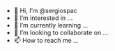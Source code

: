 - 👋 Hi, I’m @sergiospac
- 👀 I’m interested in ...
- 🌱 I’m currently learning ...
- 💞️ I’m looking to collaborate on ...
- 📫 How to reach me ...

<!---
sergiospac/sergiospac is a ✨ special ✨ repository because its `README.md` (this file) appears on your GitHub profile.
You can click the Preview link to take a look at your changes.
--->
